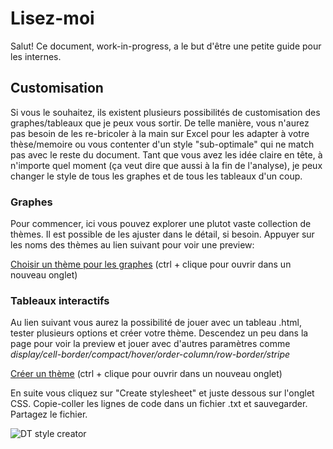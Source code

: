 # Lisez-moi
Salut! Ce document, work-in-progress, a le but d'être une petite guide pour les internes.<br>

## Customisation
Si vous le souhaitez, ils existent plusieurs possibilités de customisation des graphes/tableaux que je peux vous sortir. De telle manière, vous n'aurez pas besoin de les re-bricoler à la main sur Excel pour les adapter à votre thèse/memoire ou vous contenter d'un style "sub-optimale" qui ne match pas avec le reste du document. Tant que vous avez les idée claire en tête, à n'importe quel moment (ça veut dire que aussi à la fin de l'analyse), je peux changer le style de tous les graphes et de tous les tableaux d'un coup.

### Graphes
Pour commencer, ici vous pouvez explorer une plutot vaste collection de thèmes. Il est possible de les ajuster dans le détail, si besoin. Appuyer sur les noms des thèmes au lien suivant pour voir une preview:<br>

[Choisir un thème pour les graphes](https://r-charts.com/ggplot2/themes/) (ctrl + clique pour ouvrir dans un nouveau onglet)<br>

### Tableaux interactifs
Au lien suivant vous aurez la possibilité de jouer avec un tableau .html, tester plusieurs options et créer votre thème. Descendez un peu dans la page pour voir la preview et jouer avec d'autres paramètres comme *display/cell-border/compact/hover/order-column/row-border/stripe*

[Créer un thème](https://datatables.net/manual/styling/theme-creator) (ctrl + clique pour ouvrir dans un nouveau onglet)<br>

En suite vous cliquez sur "Create stylesheet" et juste dessous sur l'onglet CSS. Copie-coller les lignes de code dans un fichier .txt et sauvegarder. Partagez le fichier.

![DT style creator](https://github.com/FrancescoMonti-source/tesi_internes/blob/master/datatable_style_creator.PNG?raw=true)
